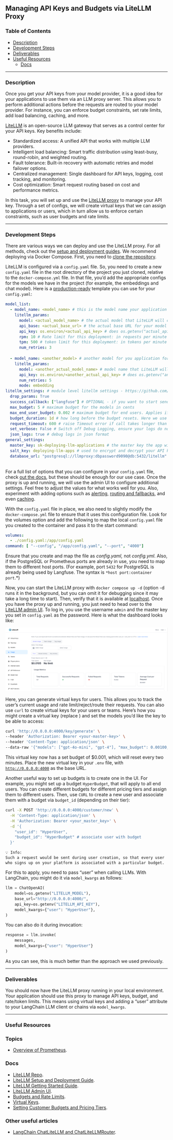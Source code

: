 ## Managing API Keys and Budgets via LiteLLM Proxy

### **Table of Contents**

- [Description](#description)
- [Development Steps](#development-steps)
- [Deliverables](#deliverables)
- [Useful Resources](#useful-resources)
    - [Docs](#docs)

---

### Description

Once you get your API keys from your model provider, it is a good idea for your applications to use them via an LLM proxy server. This allows you to perform additional actions before the requests are routed to your model provider. For instance, you can enforce budget constraints, set rate limits, add load balancing, caching, and more.

[LiteLLM](https://github.com/BerriAI/litellm) is an open-source LLM gateway that serves as a control center for your API keys. Key benefits include:

- Standardized access: A unified API that works with multiple LLM providers.
- Intelligent load balancing: Smart traffic distribution using least-busy, round-robin, and weighted routing.
- Fault tolerance: Built-in recovery with automatic retries and model failover options.
- Centralized management: Single dashboard for API keys, logging, cost tracking, and monitoring.
- Cost optimization: Smart request routing based on cost and performance metrics.

In this task, you will set up and use the [LiteLLM proxy](https://docs.litellm.ai/) to manage your API key. Through a set of configs, we will create virtual keys that we can assign to applications or users, which in turn allow us to enforce certain constraints, such as user budgets and rate limits.

---

### Development Steps

There are various ways we can deploy and use the LiteLLM proxy. For all methods, check out the [setup and deployment guides](https://docs.litellm.ai/docs/proxy/deploy). We recommend deploying via Docker Compose. First, you need to [clone the repository](https://github.com/BerriAI/litellm.git).

LiteLLM is configured via a `config.yaml` file. So, you need to create a new `config.yaml` file in the root directory of the project you just cloned, relative to the `docker-compose.yml` file. In that file, you’d add the appropriate configs for the models we have in the project (for example, the embeddings and chat model). Here is a [production-ready](https://docs.litellm.ai/docs/proxy/prod) template you can use for your `config.yaml`:

```yaml
model_list:
  - model_name: <model_name> # this is the model name your application will use for instance the chat model
    litellm_params: 
      model: <actual_model_name> # the actual model that LiteLLM will call
      api_base: <actual_base_url> # the actual base URL for your model provider
      api_key: os.environ/<actual_api_key> # does os.getenv("actual_api_key") to get your actual API key
      rpm: 10 # Rate limit for this deployment: in requests per minute (rpm)
      tpm: 500 # token limit for this deployment: in tokens per minute (tpm)
      num_retries: 3
      
  - model_name: <another_model> # another model for you application for example the embeddings model
    litellm_params:
      model: <another_actual_model_name> # model name that LiteLLM will call
      api_key: os.environ/<another_actual_api_key> # does os.getenv("another_actual_api_key") to get your actual API key
      num_retries: 5 
      mode: embedding
litellm_settings: # module level litellm settings - https://github.com/BerriAI/litellm/blob/main/litellm/__init__.py
  drop_params: True
  success_callback: ["langfuse"] # OPTIONAL - if you want to start sending LLM Logs to Langfuse. Make sure to set `LANGFUSE_PUBLIC_KEY` and `LANGFUSE_SECRET_KEY` in your env
  max_budget: 5 # maximum budget for the models in cents
  max_end_user_budget: 0.002 # maximum budget for end users. Applies if you pass in "user" when making calls
  budget_duration: 1d # how long before the budget resets. Here we use 1 day but you can also use seconds, minutes, hours, days (1s, 1m, 1h, 1d) etc
  request_timeout: 600 # raise Timeout error if call takes longer than 600 seconds. Default value is 6000seconds if not set
  set_verbose: False # Switch off Debug Logging, ensure your logs do not have any debugging on
  json_logs: true # debug logs in json format
general_settings:
  master_key: sk-deploying-llm-applications # the master key the app will use. must start with sk
  salt_key: deploying-llm-apps # used to encrypt and decrypt your API key. Use https://1password.com/password-generator to generate a good one
  database_url: "postgresql://llmproxy:dbpassword9090@db:5432/litellm" 
  
```

For a full list of options that you can configure in your `config.yaml` file, check [out the docs](https://docs.litellm.ai/docs/proxy/config_settings), but these should be enough for our use case. Once the proxy is up and running, we will use the admin UI to configure additional settings. Feel free to adjust the values for what works well for you. Also, experiment with adding options such as [alerting](https://docs.litellm.ai/docs/proxy/alerting), [routing and fallbacks](https://docs.litellm.ai/docs/routing-load-balancing), and even [caching](https://docs.litellm.ai/docs/proxy/caching).

With the `config.yaml` file in place, we also need to slightly modify the `docker-compose.yml` file to ensure that it uses this configuration file. Look for the volumes option and add the following to map the local `config.yaml` file you created to the container and pass it to the start command:

```yaml
volumes:
  - ./config.yaml:/app/config.yaml
command: [ "--config", "/app/config.yaml", "--port", "4000"]
```

Ensure that you create and map the file as *config.yaml,* not *config.yml*. Also, if the PostgreSQL or Prometheus ports are already in use, you need to map them to different host ports. (For example, port `5432` for PostgreSQL is already being used by Langfuse. The syntax is `*host port:container port`.*)

Now, you can start the LiteLLM proxy with `docker compose up -d` (option -d runs it in the background, but you can omit it for debugging since it may take a long time to start). Then, verify that it is available at [localhost](http://0.0.0.0:4000/v1/models). Once you have the proxy up and running, you just need to head over to the [LiteLLM admin UI](http://0.0.0.0:4000/ui/). To log in, you use the username `admin` and the master key you set in `config.yaml` as the password. Here is what the dashboard looks like:

![LiteLLM Dashboard](../assets/images/litellm_dashboard.png)

Here, you can generate virtual keys for users. This allows you to track the user’s current usage and rate limit/reject/route their requests.  You can also use `curl` to create virtual keys for your users or teams. Here’s how you might create a virtual key (replace <your-master-key>) and set the models you’d like the key to be able to access:

```bash
curl 'http://0.0.0.0:4000/key/generate' \
--header 'Authorization: Bearer <your-master-key>' \
--header 'Content-Type: application/json' \
--data-raw '{"models": ["gpt-4o-mini", "gpt-4"], "max_budget": 0.00100, "budget_duration": "2m"}'
```

This virtual key now has a set budget of $0.001, which will reset every two minutes. Place the new virtual key in your `.env` file, with [`http://0.0.0.0:4000`](http://0.0.0.0:4000) as the base URL.

Another useful way to set up budgets is to create one in the UI. For example, you might set up a budget `HyperBudget`, that will apply to all end users. You can create different budgets for different pricing tiers and assign them to different users. Then, use `CURL` to create a new user and associate them with a budget via `budget_id` (depending on their tier):

```bash
curl -X POST 'http://0.0.0.0:4000/customer/new' \
  -H 'Content-Type: application/json' \
  -H 'Authorization: Bearer <your_master_key>' \
  -d '{
    "user_id": "HyperUser",
    "budget_id": "HyperBudget" # associate user with budget
  }'
```

```
💡 Info: 
Such a request would be sent during user creation, so that every user who signs up on your platform is associated with a particular budget. 
```

For this to apply, you need to pass “user” when calling LLMs. With LangChain, you might do it via `model_kwargs` as follows:

```python
llm = ChatOpenAI(
    model=os.getenv("LITELLM_MODEL"),
    base_url="http://0.0.0.0:4000/",
    api_key=os.getenv("LITELLM_API_KEY"),
    model_kwargs={"user": "HyperUser"},
)
```

You can also do it during invocation:

```python
response = llm.invoke(
    messages,
    model_kwargs={"user": "HyperUser"}
)
```

As you can see, this is much better than the approach we used previously.

---

### Deliverables

You should now have the LiteLLM proxy running in your local environment. Your application should use this proxy to manage API keys, budget, and rate/token limits. This means using virtual keys and adding a “user” attribute to your LangChain LLM client or chains via `model_kwargs`.

---

### **Useful Resources**

### **Topics**

- [Overview of Prometheus](https://hyperskill.org/learn/step/52690).

### **Docs**

- [LiteLLM Repo](https://github.com/BerriAI/litellm.git).
- [LiteLLM Setup and Deployment Guide](https://docs.litellm.ai/docs/proxy/deploy).
- [LiteLLM Getting Started Guide](https://docs.litellm.ai/docs/proxy/docker_quick_start).
- [LiteLLM Admin UI](https://docs.litellm.ai/docs/proxy/ui).
- [Budgets and Rate Limits](https://docs.litellm.ai/docs/proxy/users).
- [Virtual Keys](https://docs.litellm.ai/docs/proxy/virtual_keys).
- [Setting Customer Budgets and Pricing Tiers](https://docs.litellm.ai/docs/proxy/customers#setting-customer-budgets).

### **Other useful articles**

- [LangChain ChatLiteLLM and ChatLiteLLMRouter](https://python.langchain.com/docs/integrations/chat/litellm/).




